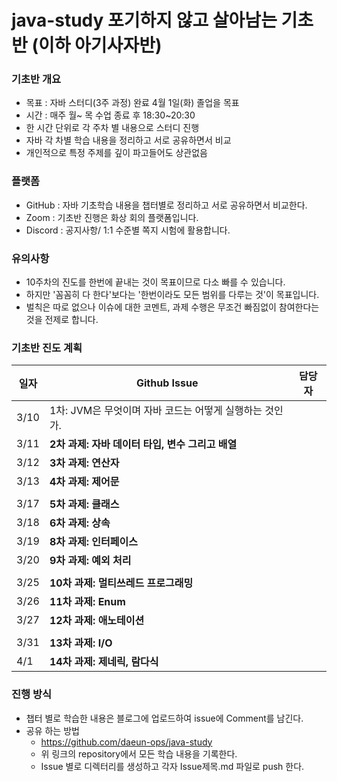 # java-study 포기하지 않고  살아남는 기초반 (이하 아기사자반)

### **기초반 개요**

- 목표 : 자바 스터디(3주 과정) 완료 4월 1일(화) 졸업을 목표
- 시간 :  매주 월~ 목 수업 종료 후 18:30~20:30
- 한 시간 단위로 각 주차 별 내용으로 스터디 진행
- 자바 각 차별 학습 내용을 정리하고 서로 공유하면서 비교
- 개인적으로 특정 주제를 깊이 파고들어도 상관없음

  



### **플랫폼**

- GitHub : 자바 기초학습 내용을 챕터별로 정리하고 서로 공유하면서 비교한다.
- Zoom :  기초반 진행은 화상 회의 플랫폼입니다.
- Discord : 공지사항/ 1:1 수준별 쪽지 시험에 활용합니다.

  

### **유의사항**

- 10주차의 진도를 한번에 끝내는 것이 목표이므로 다소 빠를 수 있습니다.
- 하지만 '꼼꼼히 다 한다'보다는 '한번이라도 모든 범위를 다루는 것'이 목표입니다.
- 벌칙은 따로 없으나 이슈에 대한 코멘트, 과제 수행은 무조건 빠짐없이 참여한다는 것을 전제로 합니다.

  
### **기초반 진도 계획**

| 일자  | Github Issue  | 담당자  |
| --- | --- | --- |
| 3/10 | 1차: JVM은 무엇이며 자바 코드는 어떻게 실행하는 것인가.  |  |
| 3/11 | **2차 과제: 자바 데이터 타입, 변수 그리고 배열**  |  |
| 3/12 | **3차 과제: 연산자** |  |
| 3/13 | **4차 과제: 제어문** |  |
|  |  |  |
| 3/17 | **5차 과제: 클래스** |  |
| 3/18 | **6차 과제: 상속** |  |
| 3/19 | **8차 과제: 인터페이스** |  |
| 3/20 | **9차 과제: 예외 처리** |  |
|  |  |  |
| 3/25 | **10차 과제: 멀티쓰레드 프로그래밍** |  |
| 3/26 | **11차 과제: Enum** |  |
| 3/27 | **12차 과제: 애노테이션** |  |
|  |  |  |
| 3/31 | **13차 과제: I/O** |  |
| 4/1 | **14차 과제: 제네릭, 람다식** |  |



### **진행 방식**

- 챕터 별로 학습한 내용은 블로그에 업로드하여 issue에 Comment를 남긴다.
- 공유 하는 방법
    - https://github.com/daeun-ops/java-study
    - 위 링크의 repository에서 모든 학습 내용을 기록한다.
    - Issue 별로 디렉터리를 생성하고 각자 Issue제목.md 파일로 push 한다.

 
